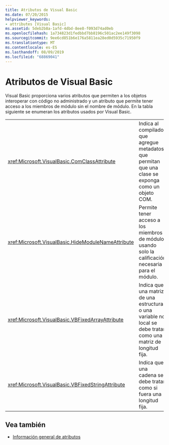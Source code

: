 ```yaml
---
title: Atributos de Visual Basic
ms.date: 07/20/2015
helpviewer_keywords:
- attributes [Visual Basic]
ms.assetid: 5deb2b8a-1afd-4dbd-8ee8-f093d74ad0eb
ms.openlocfilehash: 1a734823d1fedbbd7bb8196c501ac2ee149f3098
ms.sourcegitcommit: 9ee6cd851b6e176a5811ea28ed0d5935c71950f9
ms.translationtype: MT
ms.contentlocale: es-ES
ms.lasthandoff: 08/09/2019
ms.locfileid: "68869041"
---
```

# <a name="attributes-visual-basic"></a>Atributos de Visual Basic

Visual Basic proporciona varios atributos que permiten a los objetos interoperar con código no administrado y un atributo que permite tener acceso a los miembros de módulo sin el nombre de módulo. En la tabla siguiente se enumeran los atributos usados por Visual Basic.  
  
|||  
|---|---|  
|<xref:Microsoft.VisualBasic.ComClassAttribute>|Indica al compilador que agregue metadatos que permitan que una clase se exponga como un objeto COM.|
|<xref:Microsoft.VisualBasic.HideModuleNameAttribute>|Permite tener acceso a los miembros de módulo usando solo la calificación necesaria para el módulo.|
|<xref:Microsoft.VisualBasic.VBFixedArrayAttribute>|Indica que una matriz de una estructura o una variable no local se debe tratar como una matriz de longitud fija.|
|<xref:Microsoft.VisualBasic.VBFixedStringAttribute>|Indica que una cadena se debe tratar como si fuera una longitud fija.|
  
## <a name="see-also"></a>Vea también

- [Información general de atributos](../../visual-basic/programming-guide/concepts/attributes/index.md)
